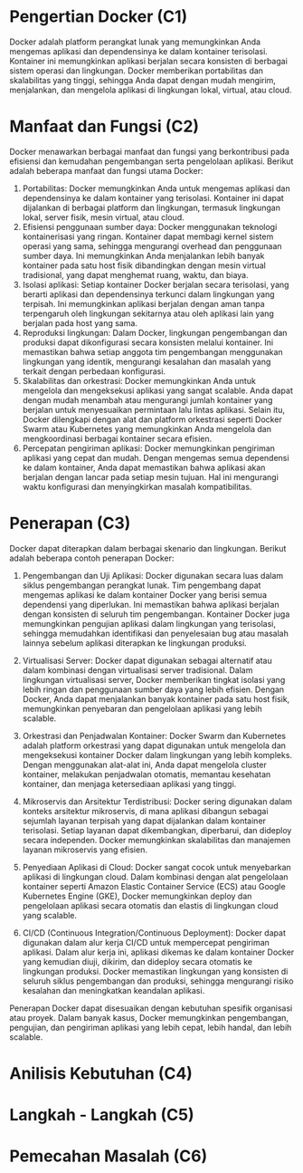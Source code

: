 # Pengertian Docker (C1)

Docker adalah platform perangkat lunak yang memungkinkan Anda mengemas aplikasi dan dependensinya ke dalam kontainer terisolasi. Kontainer ini memungkinkan aplikasi berjalan secara konsisten di berbagai sistem operasi dan lingkungan. Docker memberikan portabilitas dan skalabilitas yang tinggi, sehingga Anda dapat dengan mudah mengirim, menjalankan, dan mengelola aplikasi di lingkungan lokal, virtual, atau cloud.

# Manfaat dan Fungsi (C2)
Docker menawarkan berbagai manfaat dan fungsi yang berkontribusi pada efisiensi dan kemudahan pengembangan serta pengelolaan aplikasi. Berikut adalah beberapa manfaat dan fungsi utama Docker:
1. Portabilitas: Docker memungkinkan Anda untuk mengemas aplikasi dan dependensinya ke dalam kontainer yang terisolasi. Kontainer ini dapat dijalankan di berbagai platform dan lingkungan, termasuk lingkungan lokal, server fisik, mesin virtual, atau cloud. 
2. Efisiensi penggunaan sumber daya: Docker menggunakan teknologi kontainerisasi yang ringan. Kontainer dapat membagi kernel sistem operasi yang sama, sehingga mengurangi overhead dan penggunaan sumber daya. Ini memungkinkan Anda menjalankan lebih banyak kontainer pada satu host fisik dibandingkan dengan mesin virtual tradisional, yang dapat menghemat ruang, waktu, dan biaya.
3. Isolasi aplikasi: Setiap kontainer Docker berjalan secara terisolasi, yang berarti aplikasi dan dependensinya terkunci dalam lingkungan yang terpisah. Ini memungkinkan aplikasi berjalan dengan aman tanpa terpengaruh oleh lingkungan sekitarnya atau oleh aplikasi lain yang berjalan pada host yang sama.
4. Reproduksi lingkungan: Dalam Docker, lingkungan pengembangan dan produksi dapat dikonfigurasi secara konsisten melalui kontainer. Ini memastikan bahwa setiap anggota tim pengembangan menggunakan lingkungan yang identik, mengurangi kesalahan dan masalah yang terkait dengan perbedaan konfigurasi.
5. Skalabilitas dan orkestrasi: Docker memungkinkan Anda untuk mengelola dan mengeksekusi aplikasi yang sangat scalable. Anda dapat dengan mudah menambah atau mengurangi jumlah kontainer yang berjalan untuk menyesuaikan permintaan lalu lintas aplikasi. Selain itu, Docker dilengkapi dengan alat dan platform orkestrasi seperti Docker Swarm atau Kubernetes yang memungkinkan Anda mengelola dan mengkoordinasi berbagai kontainer secara efisien.
6. Percepatan pengiriman aplikasi: Docker memungkinkan pengiriman aplikasi yang cepat dan mudah. Dengan mengemas semua dependensi ke dalam kontainer, Anda dapat memastikan bahwa aplikasi akan berjalan dengan lancar pada setiap mesin tujuan. Hal ini mengurangi waktu konfigurasi dan menyingkirkan masalah kompatibilitas.

# Penerapan (C3)
Docker dapat diterapkan dalam berbagai skenario dan lingkungan. Berikut adalah beberapa contoh penerapan Docker:

1. Pengembangan dan Uji Aplikasi: Docker digunakan secara luas dalam siklus pengembangan perangkat lunak. Tim pengembang dapat mengemas aplikasi ke dalam kontainer Docker yang berisi semua dependensi yang diperlukan. Ini memastikan bahwa aplikasi berjalan dengan konsisten di seluruh tim pengembangan. Kontainer Docker juga memungkinkan pengujian aplikasi dalam lingkungan yang terisolasi, sehingga memudahkan identifikasi dan penyelesaian bug atau masalah lainnya sebelum aplikasi diterapkan ke lingkungan produksi.

2. Virtualisasi Server: Docker dapat digunakan sebagai alternatif atau dalam kombinasi dengan virtualisasi server tradisional. Dalam lingkungan virtualisasi server, Docker memberikan tingkat isolasi yang lebih ringan dan penggunaan sumber daya yang lebih efisien. Dengan Docker, Anda dapat menjalankan banyak kontainer pada satu host fisik, memungkinkan penyebaran dan pengelolaan aplikasi yang lebih scalable.

3. Orkestrasi dan Penjadwalan Kontainer: Docker Swarm dan Kubernetes adalah platform orkestrasi yang dapat digunakan untuk mengelola dan mengeksekusi kontainer Docker dalam lingkungan yang lebih kompleks. Dengan menggunakan alat-alat ini, Anda dapat mengelola cluster kontainer, melakukan penjadwalan otomatis, memantau kesehatan kontainer, dan menjaga ketersediaan aplikasi yang tinggi.

4. Mikroservis dan Arsitektur Terdistribusi: Docker sering digunakan dalam konteks arsitektur mikroservis, di mana aplikasi dibangun sebagai sejumlah layanan terpisah yang dapat dijalankan dalam kontainer terisolasi. Setiap layanan dapat dikembangkan, diperbarui, dan dideploy secara independen. Docker memungkinkan skalabilitas dan manajemen layanan mikroservis yang efisien.

5. Penyediaan Aplikasi di Cloud: Docker sangat cocok untuk menyebarkan aplikasi di lingkungan cloud. Dalam kombinasi dengan alat pengelolaan kontainer seperti Amazon Elastic Container Service (ECS) atau Google Kubernetes Engine (GKE), Docker memungkinkan deploy dan pengelolaan aplikasi secara otomatis dan elastis di lingkungan cloud yang scalable.

6. CI/CD (Continuous Integration/Continuous Deployment): Docker dapat digunakan dalam alur kerja CI/CD untuk mempercepat pengiriman aplikasi. Dalam alur kerja ini, aplikasi dikemas ke dalam kontainer Docker yang kemudian diuji, dikirim, dan dideploy secara otomatis ke lingkungan produksi. Docker memastikan lingkungan yang konsisten di seluruh siklus pengembangan dan produksi, sehingga mengurangi risiko kesalahan dan meningkatkan keandalan aplikasi.

Penerapan Docker dapat disesuaikan dengan kebutuhan spesifik organisasi atau proyek. Dalam banyak kasus, Docker memungkinkan pengembangan, pengujian, dan pengiriman aplikasi yang lebih cepat, lebih handal, dan lebih scalable.

# Anilisis Kebutuhan (C4)

# Langkah - Langkah (C5)

# Pemecahan Masalah (C6)
